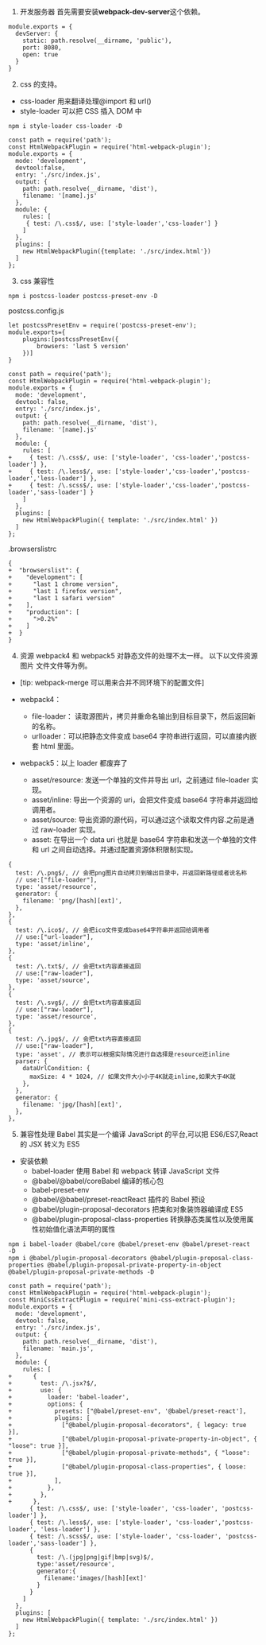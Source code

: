 <!--
 * @Author: Heyafeng
 * @Date: 2022-08-14 20:22:50
 * @LastEditors: Heyafeng
 * @LastEditTime: 2022-08-14 21:15:21
 * @Description: file contens
-->

1. 开发服务器
   首先需要安装**webpack-dev-server**这个依赖。

```
module.exports = {
  devServer: {
    static: path.resolve(__dirname, 'public'),
    port: 8080,
    open: true
  }
}
```

2. css 的支持。

- css-loader 用来翻译处理@import 和 url()
- style-loader 可以把 CSS 插入 DOM 中

```
npm i style-loader css-loader -D
```

```
const path = require('path');
const HtmlWebpackPlugin = require('html-webpack-plugin');
module.exports = {
  mode: 'development',
  devtool:false,
  entry: './src/index.js',
  output: {
    path: path.resolve(__dirname, 'dist'),
    filename: '[name].js'
  },
  module: {
    rules: [
     { test: /\.css$/, use: ['style-loader','css-loader'] }
    ]
  },
  plugins: [
    new HtmlWebpackPlugin({template: './src/index.html'})
  ]
};
```

3. css 兼容性

```
npm i postcss-loader postcss-preset-env -D
```

postcss.config.js

```
let postcssPresetEnv = require('postcss-preset-env');
module.exports={
    plugins:[postcssPresetEnv({
        browsers: 'last 5 version'
    })]
}
```

```
const path = require('path');
const HtmlWebpackPlugin = require('html-webpack-plugin');
module.exports = {
  mode: 'development',
  devtool: false,
  entry: './src/index.js',
  output: {
    path: path.resolve(__dirname, 'dist'),
    filename: '[name].js'
  },
  module: {
    rules: [
+     { test: /\.css$/, use: ['style-loader', 'css-loader','postcss-loader'] },
+     { test: /\.less$/, use: ['style-loader','css-loader','postcss-loader','less-loader'] },
+     { test: /\.scss$/, use: ['style-loader','css-loader','postcss-loader','sass-loader'] }
    ]
  },
  plugins: [
    new HtmlWebpackPlugin({ template: './src/index.html' })
  ]
};
```

.browserslistrc

```
{
+  "browserslist": {
+    "development": [
+      "last 1 chrome version",
+      "last 1 firefox version",
+      "last 1 safari version"
+    ],
+    "production": [
+      ">0.2%"
+    ]
+  }
}
```

4. 资源
   webpack4 和 webpack5 对静态文件的处理不太一样。
   以下以文件资源 图片 文件文件等为例。

- [tip: webpack-merge 可以用来合并不同环境下的配置文件]

- webpack4：
  - file-loader： 读取源图片，拷贝并重命名输出到目标目录下，然后返回新的名称。
  - urlloader：可以把静态文件变成 base64 字符串进行返回，可以直接内嵌套 html 里面。
- webpack5：以上 loader 都废弃了
  - asset/resource: 发送一个单独的文件并导出 url，之前通过 file-loader 实现。
  - asset/inline: 导出一个资源的 uri，会把文件变成 base64 字符串并返回给调用者。
  - asset/source: 导出资源的源代码，可以通过这个读取文件内容.之前是通过 raw-loader 实现。
  - asset: 在导出一个 data uri 也就是 base64 字符串和发送一个单独的文件和 url 之间自动选择。并通过配置资源体积限制实现。

```
{
  test: /\.png$/, // 会把png图片自动拷贝到输出目录中，并返回新路径或者说名称
  // use:["file-loader"],
  type: 'asset/resource',
  generator: {
    filename: 'png/[hash][ext]',
  },
},
{
  test: /\.ico$/, // 会把ico文件变成base64字符串并返回给调用者
  // use:["url-loader"],
  type: 'asset/inline',
},
{
  test: /\.txt$/, // 会把txt内容直接返回
  // use:["raw-loader"],
  type: 'asset/source',
},
{
  test: /\.svg$/, // 会把txt内容直接返回
  // use:["raw-loader"],
  type: 'asset/resource',
},
{
  test: /\.jpg$/, // 会把txt内容直接返回
  // use:["raw-loader"],
  type: 'asset', // 表示可以根据实际情况进行自选择是resource还inline
  parser: {
    dataUrlCondition: {
      maxSize: 4 * 1024, // 如果文件大小小于4K就走inline,如果大于4K就
    },
  },
  generator: {
    filename: 'jpg/[hash][ext]',
  },
},
```

5. 兼容性处理
   Babel 其实是一个编译 JavaScript 的平台,可以把 ES6/ES7,React 的 JSX 转义为 ES5

- 安装依赖
  - babel-loader 使用 Babel 和 webpack 转译 JavaScript 文件
  - @babel/@babel/coreBabel 编译的核心包
  - babel-preset-env
  - @babel/@babel/preset-reactReact 插件的 Babel 预设
  - @babel/plugin-proposal-decorators 把类和对象装饰器编译成 ES5
  - @babel/plugin-proposal-class-properties 转换静态类属性以及使用属性初始值化语法声明的属性

```
npm i babel-loader @babel/core @babel/preset-env @babel/preset-react  -D
npm i @babel/plugin-proposal-decorators @babel/plugin-proposal-class-properties @babel/plugin-proposal-private-property-in-object  @babel/plugin-proposal-private-methods -D

```

```
const path = require('path');
const HtmlWebpackPlugin = require('html-webpack-plugin');
const MiniCssExtractPlugin = require('mini-css-extract-plugin');
module.exports = {
  mode: 'development',
  devtool: false,
  entry: './src/index.js',
  output: {
    path: path.resolve(__dirname, 'dist'),
    filename: 'main.js',
  },
  module: {
    rules: [
+      {
+        test: /\.jsx?$/,
+        use: {
+          loader: 'babel-loader',
+          options: {
+            presets: ["@babel/preset-env", '@babel/preset-react'],
+            plugins: [
+              ["@babel/plugin-proposal-decorators", { legacy: true }],
+              ["@babel/plugin-proposal-private-property-in-object", { "loose": true }],
+              ["@babel/plugin-proposal-private-methods", { "loose": true }],
+              ["@babel/plugin-proposal-class-properties", { loose: true }],
+            ],
+          },
+        },
+      },
      { test: /\.css$/, use: ['style-loader', 'css-loader', 'postcss-loader'] },
      { test: /\.less$/, use: ['style-loader', 'css-loader','postcss-loader', 'less-loader'] },
      { test: /\.scss$/, use: ['style-loader', 'css-loader', 'postcss-loader','sass-loader'] },
      {
        test: /\.(jpg|png|gif|bmp|svg)$/,
        type:'asset/resource',
        generator:{
          filename:'images/[hash][ext]'
        }
      }
    ]
  },
  plugins: [
    new HtmlWebpackPlugin({ template: './src/index.html' })
  ]
};
```

```


```
